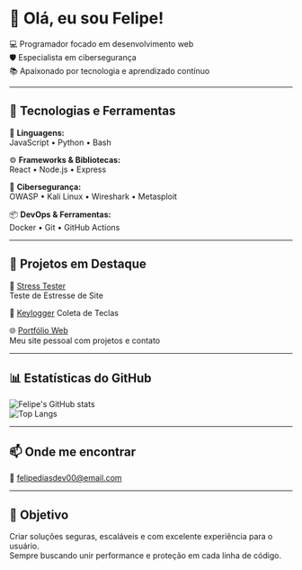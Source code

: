 # 👋 Olá, eu sou Felipe!

💻 Programador focado em desenvolvimento web  
🛡️ Especialista em cibersegurança  
📚 Apaixonado por tecnologia e aprendizado contínuo

---

## 🚀 Tecnologias e Ferramentas

🧠 **Linguagens:**  
JavaScript • Python • Bash

⚙️ **Frameworks & Bibliotecas:**  
React • Node.js • Express

🔐 **Cibersegurança:**  
OWASP • Kali Linux • Wireshark • Metasploit

📦 **DevOps & Ferramentas:**  
Docker • Git • GitHub Actions

---

## 📌 Projetos em Destaque

🔐 [Stress Tester](https://github.com/felipediasdev0/stress-tester)  
Teste de Estresse de Site

🧰 [Keylogger](https://github.com/felipediasdev0/keylogger) 
Coleta de Teclas

🌐 [Portfólio Web](https://github.com/felipediasdev0/portfolio)  
Meu site pessoal com projetos e contato

---

## 📊 Estatísticas do GitHub

![Felipe's GitHub stats](https://github-readme-stats.vercel.app/api?username=felipediasdev0&show_icons=true&theme=default)  
![Top Langs](https://github-readme-stats.vercel.app/api/top-langs/?username=felipediasdev0&layout=compact&theme=default)

---

## 📫 Onde me encontrar
 
📧 felipediasdev00@email.com 

---

## 🎯 Objetivo

Criar soluções seguras, escaláveis e com excelente experiência para o usuário.  
Sempre buscando unir performance e proteção em cada linha de código.

